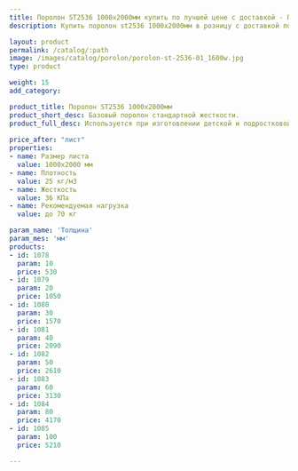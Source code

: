 ```yaml
---
title: Поролон ST2536 1000х2000мм купить по лучшей цене с доставкой - Поролоныч
description: Купить поролон st2536 1000х2000мм в розницу с доставкой по Москве в интернет-магазине Поролоныча.

layout: product
permalink: /catalog/:path
image: /images/catalog/porolon/porolon-st-2536-01_1600w.jpg
type: product

weight: 15
add_category: 

product_title: Поролон ST2536 1000х2000мм
product_short_desc: Базовый поролон стандартной жесткости.
product_full_desc: Используется при изготовлении детской и подростковой мебели, подушек, подлокотников, спинок.
        
price_after: "лист"
properties:
- name: Размер листа
  value: 1000х2000 мм
- name: Плотность
  value: 25 кг/м3
- name: Жесткость
  value: 36 КПа
- name: Рекомендуемая нагрузка
  value: до 70 кг

param_name: 'Толщина'
param_mes: 'мм'
products:
- id: 1078
  param: 10
  price: 530
- id: 1079
  param: 20
  price: 1050
- id: 1080
  param: 30
  price: 1570
- id: 1081
  param: 40
  price: 2090
- id: 1082
  param: 50
  price: 2610
- id: 1083
  param: 60
  price: 3130
- id: 1084
  param: 80
  price: 4170
- id: 1085
  param: 100
  price: 5210

---
```

